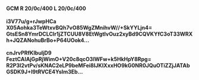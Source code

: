 #### GCM R 20/0c/400 L 20/0c/400
**i3V77u/g+rJwpHCa**<br/>**X05Aohka3TeWtxvBQh7vO85WgZMnihvW//+SkYYLjn4=**<br/>**GtsESn8YmrDCLClr1jZTCUU8V8EtWgtlvOuz2xyBd9CQVKYfC3oT33WRXh+JQZANohuBrBo+P64UOok4...**<br/><br/>
**cnJrvPRfKIbuIjD9**<br/>**FeztCAIAjGpRjWimO+V20c8qcO3lWFw+k5HkHpY8Rpg=**<br/>**R2P3l2vtPv/sKNAC2eLP9beMFei8IJKIXxxHO9kG0NR0JQuOTiZZjJATAbGSDK9J+I9tRVCE4YsIm3Eb...**